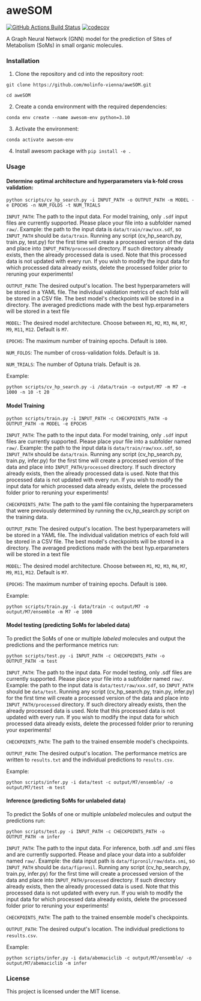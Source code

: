 aweSOM
==============================
[//]: # (Badges)
[![GitHub Actions Build Status](https://github.com/REPLACE_WITH_OWNER_ACCOUNT/som_gnn/workflows/CI/badge.svg)](https://github.com/REPLACE_WITH_OWNER_ACCOUNT/som_gnn/actions?query=workflow%3ACI)
[![codecov](https://codecov.io/gh/REPLACE_WITH_OWNER_ACCOUNT/SOM_GNN/branch/main/graph/badge.svg)](https://codecov.io/gh/REPLACE_WITH_OWNER_ACCOUNT/SOM_GNN/branch/main)


A Graph Neural Network (GNN) model for the prediction of Sites of Metabolism (SoMs) in small organic molecules.

### Installation

1. Clone the repository and cd into the repository root:

```git clone https://github.com/molinfo-vienna/aweSOM.git```

```cd aweSOM```

2. Create a conda environment with the required dependencies:

```conda env create --name awesom-env python=3.10```

3. Activate the environment:

```conda activate awesom-env```

4. Install awesom package with ```pip install -e .```


### Usage

#### Determine optimal architecture and hyperparameters via k-fold cross validation:

```python scripts/cv_hp_search.py -i INPUT_PATH -o OUTPUT_PATH -m MODEL -e EPOCHS -n NUM_FOLDS -t NUM_TRIALS```

```INPUT_PATH```: The path to the input data. For model training, only ```.sdf``` input files are currently supported. Please place your file into a subfolder named ```raw/```. Example: the path to the input data is ```data/train/raw/xxx.sdf```, so ```INPUT_PATH``` should be ```data/train```. Running any script (cv_hp_search.py, train.py, test.py) for the first time will create a processed version of the data and place into ```INPUT_PATH/processed``` directory. If such directory already exists, then the already processed data is used. Note that this processed data is not updated with every run. If you wish to modify the input data for which processed data already exists, delete the processed folder prior to reruning your experiments!

```OUTPUT_PATH```: The desired output's location. The best hyperparameters will be stored in a YAML file. The individual validation metrics of each fold will be stored in a CSV file. The best model's checkpoints will be stored in a directory. The averaged predictions made with the best hyp.erparameters will be stored in a text file

```MODEL```: The desired model architecture. Choose between ```M1```, ```M2```, ```M3```, ```M4```, ```M7```, ```M9```, ```M11```, ```M12```.  Default is ```M7```.

```EPOCHS```: The maximum number of training epochs. Default is ```1000```.

```NUM_FOLDS```: The number of cross-validation folds. Default is ```10```.

```NUM_TRIALS```: The number of Optuna trials. Default is ```20```.

Example:

```python scripts/cv_hp_search.py -i /data/train -o output/M7 -m M7 -e 1000 -n 10 -t 20```

#### Model Training

```python scripts/train.py -i INPUT_PATH -c CHECKPOINTS_PATH -o OUTPUT_PATH -m MODEL -e EPOCHS```

```INPUT_PATH```: The path to the input data. For model training, only ```.sdf``` input files are currently supported. Please place your file into a subfolder named ```raw/```. Example: the path to the input data is ```data/train/raw/xxx.sdf```, so ```INPUT_PATH``` should be ```data/train```. Running any script (cv_hp_search.py, train.py, infer.py) for the first time will create a processed version of the data and place into ```INPUT_PATH/processed``` directory. If such directory already exists, then the already processed data is used. Note that this processed data is not updated with every run. If you wish to modify the input data for which processed data already exists, delete the processed folder prior to reruning your experiments!

```CHECKPOINTS_PATH```: The path to the yaml file containing the hyperparameters that were previously determined by running the cv_hp_search.py script on the training data.

```OUTPUT_PATH```: The desired output's location. The best hyperparameters will be stored in a YAML file. The individual validation metrics of each fold will be stored in a CSV file. The best model's checkpoints will be stored in a directory. The averaged predictions made with the best hyp.erparameters will be stored in a text file

```MODEL```: The desired model architecture. Choose between ```M1```, ```M2```, ```M3```, ```M4```, ```M7```, ```M9```, ```M11```, ```M12```.   Default is ```M7```.

```EPOCHS```: The maximum number of training epochs.  Default is ```1000```.

Example:

```python scripts/train.py -i data/train -c output/M7 -o output/M7/ensemble -m M7 -e 1000```

#### Model testing (predicting SoMs for labeled data)

To predict the SoMs of one or multiple *labeled* molecules and output the predictions and the performance metrics run:

```python scripts/test.py -i INPUT_PATH -c CHECKPOINTS_PATH -o OUTPUT_PATH -m test```

```INPUT_PATH```: The path to the input data. For model testing, only .sdf files are currently supported. Please place your file into a subfolder named ```raw/```. Example: the path to the input data is ```data/test/raw/xxx.sdf```, so ```INPUT_PATH``` should be ```data/test```. Running any script (cv_hp_search.py, train.py, infer.py) for the first time will create a processed version of the data and place into ```INPUT_PATH/processed``` directory. If such directory already exists, then the already processed data is used. Note that this processed data is not updated with every run. If you wish to modify the input data for which processed data already exists, delete the processed folder prior to reruning your experiments!

```CHECKPOINTS_PATH```: The path to the trained ensemble model's checkpoints.

```OUTPUT_PATH```: The desired output's location. The performance metrics are written to ```results.txt``` and the individual predictions to ```results.csv```.

Example:

```python scripts/infer.py -i data/test -c output/M7/ensemble/ -o output/M7/test -m test```

#### Inference (predicting SoMs for unlabeled data)

To predict the SoMs of one or multiple *unlabeled* molecules and output the predictions run:

```python scripts/test.py -i INPUT_PATH -c CHECKPOINTS_PATH -o OUTPUT_PATH -m infer```

```INPUT_PATH```: The path to the input data. For inference, both .sdf and .smi files and are currently supported. Please and place your data into a subfolder named ```raw/```. Example: the data input path is ```data/fipronil/raw/data.smi```, so ```INPUT_PATH``` should be ```data/fipronil```. Running any script (cv_hp_search.py, train.py, infer.py) for the first time will create a processed version of the data and place into ```INPUT_PATH/processed``` directory. If such directory already exists, then the already processed data is used. Note that this processed data is not updated with every run. If you wish to modify the input data for which processed data already exists, delete the processed folder prior to reruning your experiments!

```CHECKPOINTS_PATH```: The path to the trained ensemble model's checkpoints.

```OUTPUT_PATH```: The desired output's location. The individual predictions to ```results.csv```.

Example:

```python scripts/infer.py -i data/abemaciclib -c output/M7/ensemble/ -o output/M7/abemaciclib -m infer```

### License

This project is licensed under the MIT license.
